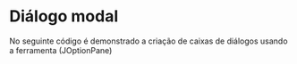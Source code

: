 # Diálogo modal

No seguinte código é demonstrado a criação de caixas de diálogos usando a ferramenta (JOptionPane)
